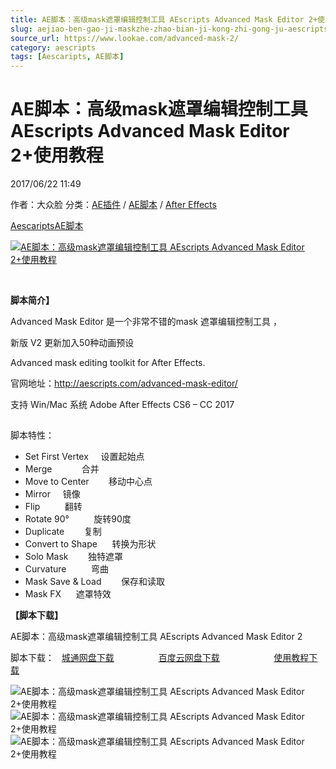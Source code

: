 ```yaml
---
title: AE脚本：高级mask遮罩编辑控制工具 AEscripts Advanced Mask Editor 2+使用教程
slug: aejiao-ben-gao-ji-maskzhe-zhao-bian-ji-kong-zhi-gong-ju-aescripts-advanced-mask-editor-2-shi-yong-jiao-cheng
source_url: https://www.lookae.com/advanced-mask-2/
category: aescripts
tags: [Aescaripts, AE脚本]
---
```

# AE脚本：高级mask遮罩编辑控制工具 AEscripts Advanced Mask Editor 2+使用教程

2017/06/22 11:49

作者：大众脸
分类：[AE插件](https://www.lookae.com/after-effects/aechajian/) / [AE脚本](https://www.lookae.com/after-effects/aescripts/) / [After Effects](https://www.lookae.com/after-effects/)

[Aescaripts](https://www.lookae.com/tag/aescaripts/)[AE脚本](https://www.lookae.com/tag/ae%e8%84%9a%e6%9c%ac/)

[![AE脚本：高级mask遮罩编辑控制工具 AEscripts Advanced Mask Editor 2+使用教程](https://www.lookae.com/wp-content/uploads/2017/06/Advanced-Mask-Editor-2.jpg "AE脚本：高级mask遮罩编辑控制工具 AEscripts Advanced Mask Editor 2+使用教程-LookAE.com")](https://www.lookae.com/wp-content/uploads/2017/06/Advanced-Mask-Editor-2.jpg)

﻿

**脚本简介】**

Advanced Mask Editor 是一个非常不错的mask 遮罩编辑控制工具 ，

新版 V2 更新加入50种动画预设

Advanced mask editing toolkit for After Effects.

官网地址：http://aescripts.com/advanced-mask-editor/

支持 Win/Mac 系统 Adobe After Effects CS6 – CC 2017

## 

脚本特性：

* Set First Vertex     设置起始点
* Merge            合并
* Move to Center        移动中心点
* Mirror     镜像
* Flip          翻转
* Rotate 90°          旋转90度
* Duplicate        复制
* Convert to Shape      转换为形状
* Solo Mask        独特遮罩
* Curvature          弯曲
* Mask Save & Load        保存和读取
* Mask FX      遮罩特效

**【脚本下载】**

AE脚本：高级mask遮罩编辑控制工具 AEscripts Advanced Mask Editor 2

脚本下载：   [城通网盘下载](https://www.pipipan.com/fs/680462-208549758)                  [百度云网盘下载](https://pan.baidu.com/s/1o8M9LOY)                      [使用教程下载](https://lookae.ctfile.com/fs/mv7164204465)

![AE脚本：高级mask遮罩编辑控制工具 AEscripts Advanced Mask Editor 2+使用教程](http://d1ro2iqpjs8lwo.cloudfront.net/media/catalog/product/m/e/merge.gif "Merge")  
![AE脚本：高级mask遮罩编辑控制工具 AEscripts Advanced Mask Editor 2+使用教程](http://d1ro2iqpjs8lwo.cloudfront.net/media/catalog/product/c/u/curvature.gif "Curvature")  
![AE脚本：高级mask遮罩编辑控制工具 AEscripts Advanced Mask Editor 2+使用教程](http://d1ro2iqpjs8lwo.cloudfront.net/media/catalog/product/m/i/mirror.gif "Mirror")
